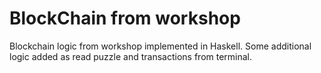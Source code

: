 # BlockChain from workshop
Blockchain logic from workshop implemented in Haskell. Some additional logic added as
read puzzle and transactions from terminal.
